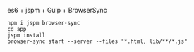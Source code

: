 es6 + jspm + Gulp + BrowserSync
```
npm i jspm browser-sync
cd app
jspm install
browser-sync start --server --files "*.html, lib/**/*.js"
```
